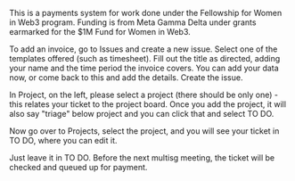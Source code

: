 This is a payments system for work done under the Fellowship for Women in Web3 program. 
Funding is from Meta Gamma Delta under grants earmarked for the $1M Fund for Women in Web3.

To add an invoice, go to Issues and create a new issue. Select one of the templates offered (such as timesheet). 
Fill out the title as directed, adding your name and the time period the invoice covers.
You can add your data now, or come back to this and add the details. 
Create the issue.

In Project, on the left, please select a project (there should be only one) - this relates your ticket to the project board. Once you add the project, it will also say "triage" below project and you can click that and select TO DO.

Now go over to Projects, select the project, and you will see your ticket in TO DO, where you can edit it.

Just leave it in TO DO. Before the next multisg meeting, the ticket will be checked and queued up for payment.
